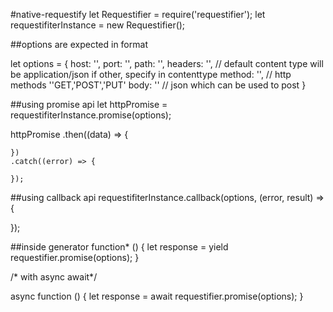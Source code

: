 #native-requestify
let Requestifier = require('requestifier');
let requestifiterInstance = new Requestifier();


##options are expected in format

let options = {
    host: '', 
    port: '',
    path: '',
    headers: '', // default content type will be application/json if other, specify in contenttype
    method: '',  // http methods ''GET,'POST','PUT'
    body: ''     // json which can be used to post 
}


##using promise api
let httpPromise = requestifiterInstance.promise(options);

httpPromise
    .then((data) => {

    })
    .catch((error) => {

    });


##using callback api
requestifiterInstance.callback(options, (error, result) => {

});



##inside generator
function* () {
    let response = yield requestifier.promise(options);
}


/* with async await*/

async function () {
    let response = await requestifier.promise(options);
}